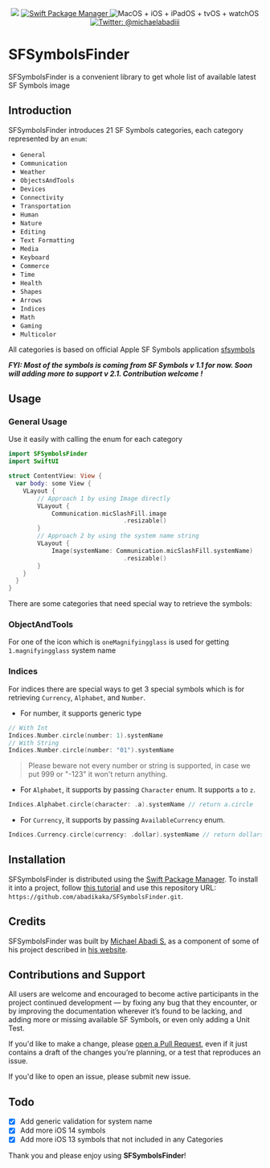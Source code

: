 <p align="center">
    <img src="https://img.shields.io/badge/swift-5.1-orange.svg" />
    <a href="https://swift.org/package-manager">
        <img src="https://img.shields.io/badge/swiftpm-compatible-brightgreen.svg?style=flat" alt="Swift Package Manager" />
    </a>
     <img src="https://img.shields.io/badge/platforms-macOS+iOS+iPadOS+tvOS+watchOS-brightgreen.svg?style=flat" alt="MacOS + iOS + iPadOS + tvOS + watchOS" />
    <a href="https://twitter.com/michaelabadiii">
        <img src="https://img.shields.io/badge/twitter-@michaelabadiii-blue.svg?style=flat" alt="Twitter: @michaelabadiii" />
    </a>
</p>

# SFSymbolsFinder

SFSymbolsFinder is a convenient library to get whole list of available latest SF Symbols image

## Introduction
 
 SFSymbolsFinder introduces 21 SF Symbols categories, each category represented by an `enum`: 

- `General`
- `Communication`
- `Weather`
- `ObjectsAndTools`
- `Devices`
- `Connectivity`
- `Transportation`
- `Human`
- `Nature`
- `Editing`
- `Text Formatting`
- `Media`
- `Keyboard`
- `Commerce`
- `Time`
- `Health`
- `Shapes`
- `Arrows`
- `Indices`
- `Math`
- `Gaming`
- `Multicolor`

All categories is based on official Apple SF Symbols application [sfsymbols](https://developer.apple.com/sf-symbols/)

***FYI: Most of the symbols is coming from SF Symbols v 1.1 for now. Soon will adding more to support v 2.1. Contribution welcome !***

## Usage

### General Usage

Use it easily with calling the enum for each category

```swift
import SFSymbolsFinder
import SwiftUI

struct ContentView: View {
  var body: some View {
    VLayout {
        // Approach 1 by using Image directly
        VLayout {
            Communication.micSlashFill.image
                                .resizable()
        }
        // Approach 2 by using the system name string
        VLayout {
            Image(systemName: Communication.micSlashFill.systemName)
                                .resizable()
        }
    }
  }
}
```

There are some categories that need special way to retrieve the symbols: 

### ObjectAndTools

For one of the icon which is `oneMagnifyingglass` is used for getting `1.magnifyingglass` system name

### Indices

For indices there are special ways to get 3 special symbols which is for retrieving `Currency`, `Alphabet`, and `Number`.

- For number, it supports generic type

```swift
// With Int
Indices.Number.circle(number: 1).systemName
// With String
Indices.Number.circle(number: "01").systemName
```
> Please beware not every number or string is supported, in case we put 999 or "-123" it won't return anything.

- For `Alphabet`, it supports by passing `Character` enum. It supports `a` to `z`.

```swift
Indices.Alphabet.circle(character: .a).systemName // return a.circle
```

- For `Currency`, it supports by passing `AvailableCurrency` enum.

```swift
Indices.Currency.circle(currency: .dollar).systemName // return dollarsign.circle
```

## Installation

SFSymbolsFinder is distributed using the [Swift Package Manager](https://swift.org/package-manager). To install it into a project, follow [this tutorial](https://developer.apple.com/documentation/swift_packages/adding_package_dependencies_to_your_app) and use this repository URL: `https://github.com/abadikaka/SFSymbolsFinder.git`.

## Credits

SFSymbolsFinder was built by [Michael Abadi S.](https://twitter.com/michaelabadiii) as a component of some of his project described in [his website](https://michaelabadi.com).

## Contributions and Support

All users are welcome and encouraged to become active participants in the project continued development — by fixing any bug that they encounter, or by improving the documentation wherever it’s found to be lacking, and adding more or missing available SF Symbols, or even only adding a Unit Test.

If you'd like to make a change, please [open a Pull Request](https://github.com/zntfdr/AStack/pull/new), even if it just contains a draft of the changes you’re planning, or a test that reproduces an issue.

If you'd like to open an issue, please submit new issue.

## Todo

- [x] Add generic validation for system name
- [x] Add more iOS 14 symbols
- [x] Add more iOS 13 symbols that not included in any Categories

Thank you and please enjoy using **SFSymbolsFinder**!
